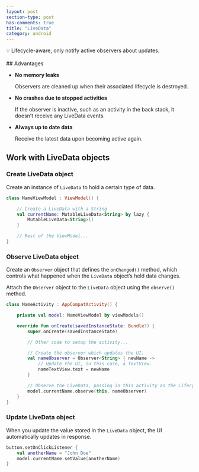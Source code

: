 ```yaml
---
layout: post
section-type: post
has-comments: true
title: "LiveData"
category: android
---
```


<aside>
💡 Lifecycle-aware, only notify active observers about updates.

</aside>
<br>
## Advantages

- **No memory leaks**
    
    Observers are cleaned up when their associated lifecycle is destroyed.
    
- **No crashes due to stopped activities**
    
    If the observer is inactive, such as an activity in the back stack, it doesn’t receive any LiveData events.
    
- **Always up to date data**
    
    Receive the latest data upon becoming active again.
    

## Work with LiveData objects

### Create LiveData object

Create an instance of `LiveData` to hold a certain type of data.

```kotlin
class NameViewModel : ViewModel() {

    // Create a LiveData with a String
    val currentName: MutableLiveData<String> by lazy {
        MutableLiveData<String>()
    }

    // Rest of the ViewModel...
}
```

### Observe LiveData object

Create an `Observer` object that defines the `onChanged()` method, which controls what happened when the `LiveData` object’s held data changes.

Attach the `Observer` object to the `LiveData` object using the `observe()` method.

```kotlin
class NameActivity : AppCompatActivity() {

    private val model: NameViewModel by viewModels()

    override fun onCreate(savedInstanceState: Bundle?) {
        super.onCreate(savedInstanceState)

        // Other code to setup the activity...

        // Create the observer which updates the UI.
        val nameObserver = Observer<String> { newName ->
            // Update the UI, in this case, a TextView.
            nameTextView.text = newName
        }

        // Observe the LiveData, passing in this activity as the LifecycleOwner and the observer.
        model.currentName.observe(this, nameObserver)
    }
}
```

### Update LiveData object

When you update the value stored in the `LiveData` object, the UI automatically updates in response.

```kotlin
button.setOnClickListener {
    val anotherName = "John Doe"
    model.currentName.setValue(anotherName)
}
```